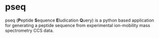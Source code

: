 # pseq
pseq (**P**eptide **S**equence **E**ludication **Q**uery) is a python based application for generating a peptide sequence from experimental ion-mobility mass spectrometry CCS data. 
